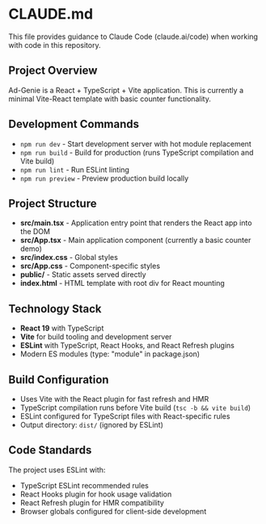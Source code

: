 # CLAUDE.md

This file provides guidance to Claude Code (claude.ai/code) when working with code in this repository.

## Project Overview

Ad-Genie is a React + TypeScript + Vite application. This is currently a minimal Vite-React template with basic counter functionality.

## Development Commands

- `npm run dev` - Start development server with hot module replacement
- `npm run build` - Build for production (runs TypeScript compilation and Vite build)
- `npm run lint` - Run ESLint linting
- `npm run preview` - Preview production build locally

## Project Structure

- **src/main.tsx** - Application entry point that renders the React app into the DOM
- **src/App.tsx** - Main application component (currently a basic counter demo)
- **src/index.css** - Global styles
- **src/App.css** - Component-specific styles
- **public/** - Static assets served directly
- **index.html** - HTML template with root div for React mounting

## Technology Stack

- **React 19** with TypeScript
- **Vite** for build tooling and development server
- **ESLint** with TypeScript, React Hooks, and React Refresh plugins
- Modern ES modules (type: "module" in package.json)

## Build Configuration

- Uses Vite with the React plugin for fast refresh and HMR
- TypeScript compilation runs before Vite build (`tsc -b && vite build`)
- ESLint configured for TypeScript files with React-specific rules
- Output directory: `dist/` (ignored by ESLint)

## Code Standards

The project uses ESLint with:
- TypeScript ESLint recommended rules
- React Hooks plugin for hook usage validation
- React Refresh plugin for HMR compatibility
- Browser globals configured for client-side development